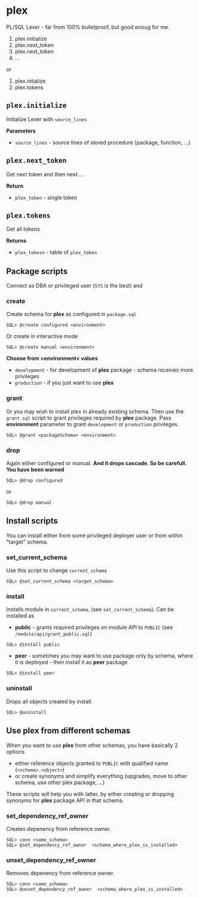 # plex

PL/SQL Lexer - far from 100% bulletproof, but good enoug for me.

1. plex.initialize
1. plex.next_token
1. plex.next_token
1. ...

or 

1. plex.intialize
1. plex.tokens

## `plex.initialize`

Initialize Lexer with `source_lines`

**Parameters**

- `source_lines` - source lines of stored procedure (package, function, ...)

## `plex.next_token`

Get next token and then next ...

**Return**

- `plex_token` - single token

## `plex.tokens`

Get all tokens

**Returns**

- `plex_tokesn` - table of `plex_token`

## Package scripts

Connect as DBA or privileged user (`SYS` is the best) and

### create

Create schema for **plex** as configured in `package.sql`

```
SQL> @create configured <environment>
```

Or create in interactive mode 

```
SQL> @create manual <environment>
```

**Choose from &gt;environment&lt; values**

- `development` - for development of **plex** package - schema receives more privileges
- `production`  - if you just want to use **plex**

### grant

Or you may wish to install plex in already existing schema. Then use the `grant.sql` script to grant privileges required by **plex** package.
Pass **environment** parameter to grant `development` or `production` privileges.

```
SQL> @grant <packageSchema> <environment>
```

### drop

Again either configured or manual. **And it drops cascade. So be carefull. You have been warned**

```
SQL> @drop configured
```
or
```
SQL> @drop manual
```

## Install scripts

You can install either from some privileged deployer user or from within "target" schema.

### set_current_schema

Use this script to change `current_schema`

```
SQL> @set_current_schema <target_schema>
```

### install

Installs module in `current_schema`. (see `set_current_schema`). Can be installed as 

- **public** - grants required privileges on module API to `PUBLIC` (see `/module/api/grant_public.sql`)

```
SQL> @install public
```

- **peer** - sometimes you may want to use package only by schema, where it is deployed - then install it as **peer** package

```
SQL> @install peer
```

### uninstall

Drops all objects created by install.

```
SQL> @uninstall
```

## Use plex from different schemas

When you want to use **plex** from other schemas, you have basically 2 options
- either reference objects granted to `PUBLIC` with qualified name (`<schema>.<object>`)
- or create synonyms and simplify everything (upgrades, move to other schema, use other plex package, ...)

These scripts will help you with latter, by either creating or dropping synonyms for **plex** package API in that schema.

### set_dependency_ref_owner

Creates depenency from reference owner.

```
SQL> conn <some_schema>
SQL> @set_dependency_ref_owner  <schema_where_plex_is_installed>
```

### unset_dependency_ref_owner

Removes depenency from reference owner.

```
SQL> conn <some_schema>
SQL> @unset_dependency_ref_owner  <schema_where_plex_is_installed>
```
